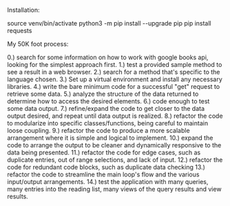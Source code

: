 Installation:

source venv/bin/activate
python3 -m pip install --upgrade pip
pip install requests


My 50K foot process:

0.) search for some information on how to work with google books api, looking for the simplest approach first.
1.) test a provided sample method to see a result in a web browser.
2.) search for a method that's specific to the language chosen.
3.) Set up a virtual environment and install any necessary libraries.
4.) write the bare minimum code for a successful "get" request to retrieve some data.
5.) analyze the structure of the data returned to determine how to access the desired elements.
6.) code enough to test some data output.
7.) refine/expand the code to get closer to the data output desired, and repeat until data output is realized.
8.) refactor the code to modularize into specific classes/functions, being careful to maintain loose coupling.
9.) refactor the code to produce a more scalable arrangement where it is simple and logical to implement.
10.) expand the code to arrange the output to be cleaner and dynamically responsive to the data being presented.
11.) refactor the code for edge cases, such as duplicate entries, out of range selections, and lack of input.
12.) refactor the code for redundant code blocks, such as duplicate data checking
13.) refactor the code to streamline the main loop's flow and the various input/output arrangements.
14.) test the application with many queries, many entries into the reading list, many views of the query results and view results.







